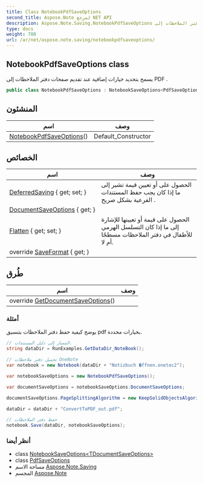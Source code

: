 ```yaml
---
title: Class NotebookPdfSaveOptions
second_title: Aspose.Note لمرجع NET API
description: Aspose.Note.Saving.NotebookPdfSaveOptions فصل. يسمح بتحديد خيارات إضافية عند تقديم صفحات دفتر الملاحظات إلى PDF .
type: docs
weight: 780
url: /ar/net/aspose.note.saving/notebookpdfsaveoptions/
---
```

## NotebookPdfSaveOptions class

يسمح بتحديد خيارات إضافية عند تقديم صفحات دفتر الملاحظات إلى PDF .

```csharp
public class NotebookPdfSaveOptions : NotebookSaveOptions<PdfSaveOptions>
```

## المنشئون

| اسم | وصف |
| --- | --- |
| [NotebookPdfSaveOptions](notebookpdfsaveoptions/)() | Default_Constructor |

## الخصائص

| اسم | وصف |
| --- | --- |
| [DeferredSaving](../../aspose.note.saving/notebooksaveoptions/deferredsaving/) { get; set; } | الحصول على أو تعيين قيمة تشير إلى ما إذا كان يجب حفظ المستندات الفرعية بشكل صريح . |
| [DocumentSaveOptions](../../aspose.note.saving/notebooksaveoptions-1/documentsaveoptions/) { get; } |  |
| [Flatten](../../aspose.note.saving/notebooksaveoptions/flatten/) { get; set; } | الحصول على قيمة أو تعيينها للإشارة إلى ما إذا كان التسلسل الهرمي للأطفال في دفتر الملاحظات مسطحًا أم لا. |
| override [SaveFormat](../../aspose.note.saving/notebooksaveoptions-1/saveformat/) { get; } |  |

## طُرق

| اسم | وصف |
| --- | --- |
| override [GetDocumentSaveOptions](../../aspose.note.saving/notebooksaveoptions-1/getdocumentsaveoptions/)() |  |

### أمثلة

يوضح كيفية حفظ دفتر الملاحظات بتنسيق pdf بخيارات محددة.

```csharp
// المسار إلى دليل المستندات.
string dataDir = RunExamples.GetDataDir_NoteBook();

// تحميل دفتر ملاحظات OneNote
var notebook = new Notebook(dataDir + "Notizbuch �ffnen.onetoc2");

var notebookSaveOptions = new NotebookPdfSaveOptions();

var documentSaveOptions = notebookSaveOptions.DocumentSaveOptions;

documentSaveOptions.PageSplittingAlgorithm = new KeepSolidObjectsAlgorithm();

dataDir = dataDir + "ConvertToPDF_out.pdf";

// حفظ دفتر الملاحظات
notebook.Save(dataDir, notebookSaveOptions);
```

### أنظر أيضا

* class [NotebookSaveOptions&lt;TDocumentSaveOptions&gt;](../notebooksaveoptions-1/)
* class [PdfSaveOptions](../pdfsaveoptions/)
* مساحة الاسم [Aspose.Note.Saving](../../aspose.note.saving/)
* المجسم [Aspose.Note](../../)


